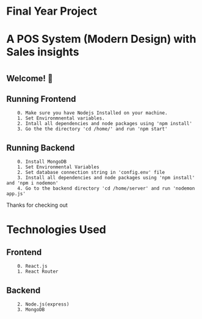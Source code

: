 # Final Year Project

# A POS System (Modern Design) with Sales insights

#

## Welcome! 👋



## Running Frontend       
        0. Make sure you have Nodejs Installed on your machine. 
        1. Set Environmnental variables.
        2. Intall all dependencies and node packages using 'npm install'
        3. Go the the directory 'cd /home/' and run 'npm start'
        
## Running Backend
        0. Install MongoDB
        1. Set Environmental Variables
        2. Set database connection string in 'config.env' file
        3. Install all dependencies and node packages using 'npm install' and 'npm i nodemon'
        4. Go to the backend directory 'cd /home/server' and run 'nodemon app.js'        


Thanks for checking out


# Technologies Used
## Frontend
        0. React.js
        1. React Router
## Backend
        2. Node.js(express)
        3. MongoDB


